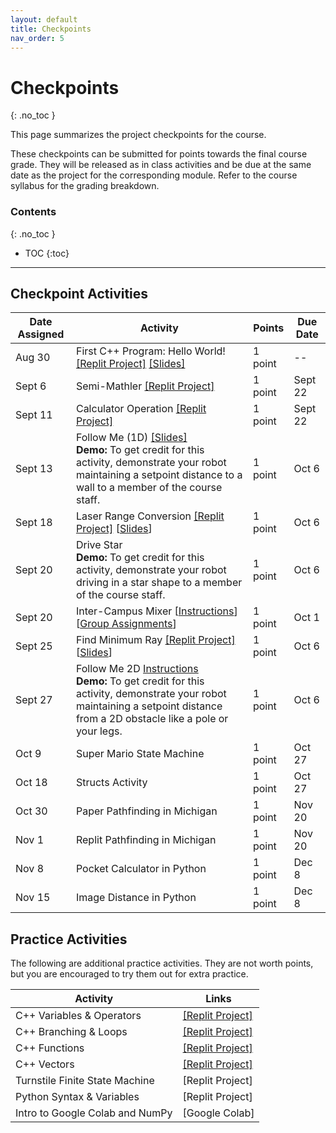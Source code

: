```yaml
---
layout: default
title: Checkpoints
nav_order: 5
---
```


# Checkpoints
{: .no_toc }

This page summarizes the project checkpoints for the course.

These checkpoints can be submitted for points towards the final course grade. They will be released as in class activities and be due at the same date as the project for the corresponding module. Refer to the course syllabus for the grading breakdown.

### Contents
{: .no_toc }

* TOC
{:toc}

---

## Checkpoint Activities

| Date Assigned | Activity | Points | Due Date |
|---------------|----------|--------|----------|
| Aug 30 | First C++ Program: Hello World! [[Replit Project]](https://replit.com/@rob102-um-f23) [[Slides]](https://drive.google.com/file/d/1pr41na5DWwGpPm3RPdjgxLFZiRDM2KLg/view?usp=sharing) | 1 point | -- |
| Sept 6 | Semi-Mathler [[Replit Project]](https://replit.com/@rob102-um-f23) | 1 point | Sept 22 |
| Sept 11 | Calculator Operation [[Replit Project]](https://replit.com/@rob102-um-f23) | 1 point | Sept 22 |
| Sept 13 | Follow Me (1D) [[Slides]](https://drive.google.com/file/d/1brfSERvJ_oqUE8gs7VAuWBsZK9fgmQvg/view?usp=sharing) <br/> **Demo:** To get credit for this activity, demonstrate your robot maintaining a setpoint distance to a wall to a member of the course staff. | 1 point | Oct 6 |
| Sept 18 | Laser Range Conversion [[Replit Project]](https://replit.com/@rob102-um-f23) [[Slides](https://drive.google.com/file/d/1ybbCBT3EIsJsmLQaKdkiSdK-KQv1JKZA/view?usp=sharing)] | 1 point | Oct 6 |
| Sept 20 | Drive Star <br/> **Demo:** To get credit for this activity, demonstrate your robot driving in a star shape to a member of the course staff. | 1 point | Oct 6 |
| Sept 20 | Inter-Campus Mixer [[Instructions](https://docs.google.com/document/d/14uQ-XqfavqL1xc9aLZNlXClJaWbwlIX9CDGEJfQEkVk/edit?usp=sharing)] [[Group Assignments](https://docs.google.com/spreadsheets/d/1EYzbNtppp5MQ5Gg3myKhnWnmDzRuqwAGdcieSj4NpI0/edit?usp=sharing)] | 1 point | Oct 1 |
| Sept 25 | Find Minimum Ray [[Replit Project]](https://replit.com/@rob102-um-f23) [[Slides](https://drive.google.com/file/d/13Aqc1r66qfUMmdPK2UgdAkL7VdonYnHN/view?usp=sharing)] | 1 point | Oct 6 |
| Sept 27 | Follow Me 2D [Instructions](https://hellorob.org/modules/module1#2d-follow-me) <br/> **Demo:** To get credit for this activity, demonstrate your robot maintaining a setpoint distance from a 2D obstacle like a pole or your legs. | 1 point | Oct 6 |
| Oct 9 | Super Mario State Machine | 1 point | Oct 27 |
| Oct 18 | Structs Activity | 1 point | Oct 27 |
| Oct 30 | Paper Pathfinding in Michigan | 1 point | Nov 20 |
| Nov 1 | Replit Pathfinding in Michigan | 1 point | Nov 20 |
| Nov 8 | Pocket Calculator in Python | 1 point | Dec 8 |
| Nov 15 | Image Distance in Python | 1 point | Dec 8 |

## Practice Activities
The following are additional practice activities. They are not worth points, but you are encouraged to try them out for extra practice.

| Activity | Links |
|----------|-------|
| C++ Variables & Operators | [[Replit Project]](https://replit.com/@rob102-um-f23) |
| C++ Branching & Loops | [[Replit Project]](https://replit.com/@rob102-um-f23) |
| C++ Functions | [[Replit Project]](https://replit.com/@rob102-um-f23) |
| C++ Vectors | [[Replit Project]](https://replit.com/@rob102-um-f23) |
| Turnstile Finite State Machine | [Replit Project] |
| Python Syntax & Variables | [Replit Project] |
| Intro to Google Colab and NumPy | [Google Colab] |